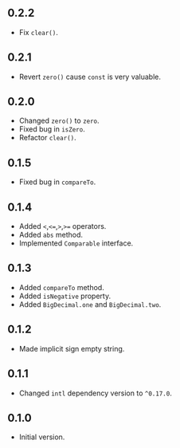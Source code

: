 ## 0.2.2
- Fix `clear()`.
## 0.2.1
- Revert `zero()` cause `const` is very valuable.
## 0.2.0
- Changed `zero()` to `zero`.
- Fixed bug in `isZero`.
- Refactor `clear()`.
## 0.1.5
- Fixed bug in `compareTo`.
## 0.1.4
- Added `<`,`<=`,`>`,`>=` operators.
- Added `abs` method.
- Implemented `Comparable` interface.
## 0.1.3
- Added `compareTo` method.
- Added `isNegative` property.
- Added `BigDecimal.one` and `BigDecimal.two`.
## 0.1.2
- Made implicit sign empty string.
## 0.1.1
- Changed `intl` dependency version to `^0.17.0`.
## 0.1.0
- Initial version.
